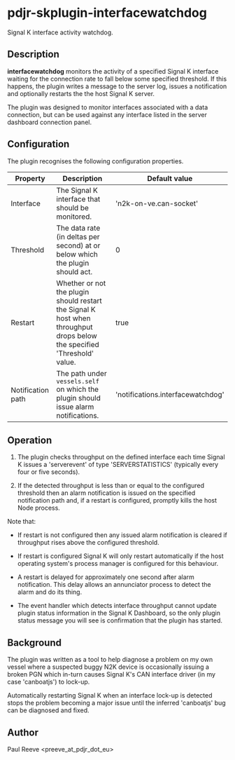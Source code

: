 # pdjr-skplugin-interfacewatchdog

Signal K interface activity watchdog.

## Description

**interfacewatchdog** monitors the activity of a specified Signal K interface
waiting for the connection rate to fall below some specified threshold.
If this happens, the plugin writes a message to the server log, issues a
notification and optionally restarts the the host Signal K server.

The plugin was designed to monitor interfaces associated with a data
connection, but can be used against any interface listed in the
server dashboard connection panel.

## Configuration

The plugin recognises the following configuration properties.

Property          | Description | Default value
----------------- | --- | ---
Interface         | The Signal K interface that should be monitored. | 'n2k-on-ve.can-socket'
Threshold         | The data rate (in deltas per second) at or below which the plugin should act. | 0
Restart           | Whether or not the plugin should restart the Signal K host when throughput drops below the specified 'Threshold' value. | true
Notification path | The path under `vessels.self` on which the plugin should issue alarm notifications. | 'notifications.interfacewatchdog'

## Operation

1. The plugin checks throughput on the defined interface each time Signal K
   issues a 'serverevent' of type 'SERVERSTATISTICS' (typically every
   four or five seconds).

2. If the detected throughput is less than or equal to the configured threshold
   then an alarm notification is issued on the specified notification path and,
   if a restart is configured, promptly kills the host Node process.
   
Note that:

* If restart is not configured then any issued alarm notification is cleared if
  throughput rises above the configured threshold.
  
* If restart is configured Signal K will only restart automatically if the host
  operating system's process manager is configured for this behaviour.

* A restart is delayed for approximately one second after alarm notification.
  This delay allows an annunciator process to detect the alarm and do its thing.

* The event handler which detects interface throughput cannot update plugin
  status information in the Signal K Dashboard, so the only plugin status message
  you will see is confirmation that the plugin has started.

## Background

The plugin was written as a tool to help diagnose a problem on my own
vessel where a suspected buggy N2K device is occasionally issuing a
broken PGN which in-turn causes Signal K's CAN interface driver (in my
case 'canboatjs') to lock-up.

Automatically restarting Signal K when an interface lock-up is detected
stops the problem becoming a major issue until the inferred 'canboatjs'
bug can be diagnosed and fixed.

## Author

Paul Reeve <preeve_at_pdjr_dot_eu>
